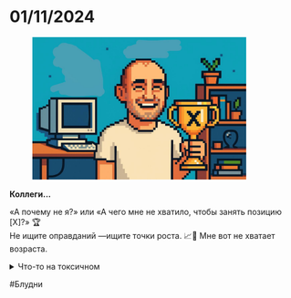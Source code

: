 # 01/11/2024

<div align="left"><figure><img src="../../../assets/img/photo_2025-10-02_14-36-57 (1).jpg" alt="" width="375"><figcaption></figcaption></figure></div>

**Коллеги...**

«А почему не я?» или «А чего мне не хватило, чтобы занять позицию \[X]?» 🏆
\
Не ищите оправданий —ищите точки роста. 📈💪 Мне вот не хватает возраста.

<details>

<summary>Что-то на токсичном</summary>



* Да, Жень, мы понимаем, что ты 20 лет в этом дерьме, что пока другие ходили в кружок судостроителей и юных автомобилистов, ты кодил калькулятор на qbasic и переустанавливал винду всем знакомым.
* Слышали, что пока одногруппники торговали наркотиками, ты торговал проектами на Delphi.
* Знаем, что ты чувствуешь айти на кончиках пальцев, что прошел путь от государственного бюрократа до крепкого технического специалиста с опытом.
* Видел и ынтерпрайз и госуху, всегда добивался своих целей и в спорте, и в работе.
* Видели гору курсов и сертификаций, которые ты прошел.
* Знаем, что ребята, которых ты учил, уже тоже крепкие технари.
* Мы подтверждаем, что твой опыт для нас валиден и вообще ты очень хороший человек.

Но, к сожалению, мы не готовы offer тебе это место. Понимаешь:

* ты не friendly.
* ты хуесосишь людей и позволяешь себе повышать голос, насмехаешься над половиной коллектива. Ну и что, что они поступают как дегенераты. Это противоречит нашему vision.

Think about it.&#x20;

</details>

\#Блудни
